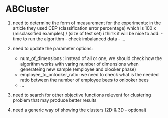 # ABCluster

1. need to determine the form of measurement for the experiments:
   in the article they used CEP (classification error percentage) which is 100 x (misclassified examples) / (size of test set)
   i think it will be nice to add: 
              - time to run the algorithm
              - check imbalanced data
              - ...

2. need to update the parameter options:
      - num_of_dimensions : instead of all or one, we should check how the algorithm works with varing number of dimensions when
                            generateing new sample (employee and olooker phase)
      - employee_to_onlooker_ratio: we need to check what is the needed ratio between the number of employee bees to onlooker bees
      - ...
3. need to search for other objective functions relevent for clustering problem that may produce better results
4. need a generic way of showing the clusters (2D & 3D - optional)
